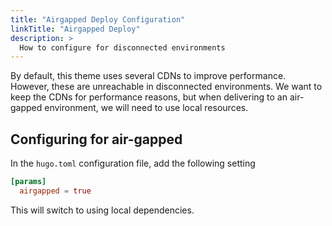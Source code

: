 ```yaml
---
title: "Airgapped Deploy Configuration"
linkTitle: "Airgapped Deploy"
description: >
  How to configure for disconnected environments
---
```


By default, this theme uses several CDNs to improve performance. However, these are unreachable in disconnected
environments. We want to keep the CDNs for performance reasons, but when delivering to an air-gapped environment, we
will need to use local resources.

## Configuring for air-gapped

In the `hugo.toml` configuration file, add the following setting

```toml
[params]
  airgapped = true
```

This will switch to using local dependencies.
